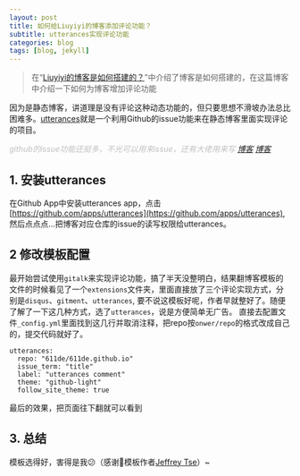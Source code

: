 ```yaml
---
layout: post
title: 如何给Liuyiyi的博客添加评论功能？
subtitle: utterances实现评论功能
categories: blog
tags: [blog, jekyll]
---
```

<!--
 * @Description: file content
 * @Author: Liuyiyi
 * @Date: 2023-05-07 22:39:08
 * @LastEditTime: 2023-05-08 21:18:42
 * @LastEditors: Liuyiyi
 * @Reference: 
-->

> 在“[Liuyiyi的博客是如何搭建的？](/_posts/2023-05-04-Liuyiyi的博客是如何搭建的？.md)”中介绍了博客是如何搭建的，在这篇博客中介绍一下如何为博客增加评论功能

因为是静态博客，讲道理是没有评论这种动态功能的，但只要思想不滑坡办法总比困难多。[utterances](https://utteranc.es/)就是一个利用Github的issue功能来在静态博客里面实现评论的项目。

<font color=silver>_github的issue功能还挺多，不光可以用来issue，还有大佬用来写 [博客](https://github.com/rainzhaojy/blogs/issues/1) [博客](https://github.com/yihong0618/gitblog/issues)_</font>

<!-- ## 1.找个教程 -->
<!-- 找到个[教程](https://blog.csdn.net/cpongo3/article/details/89210596) -->
<!-- #### 2.跟着做 -->
<!-- 一步一步
##### 2.1 注册一个Application
github注册一个Application
##### 2.2 添加gitalk代码
按步骤加

#### 3.看下结果
评论框没有，注释还在
![1683557448483](../assets/images/blog2/1683557448483.png)
😨😨😨失败，不知道为啥

本来打算放弃，又按了一下<kbd>F12</kbd>，在network中发现是`md5.min.js`没有。
![1683558808155](https://github.com/611de/611de.github.io/blob/main/_posts/image/2023-05-07-%E5%A6%82%E4%BD%95%E7%BB%99Liuyiy%E7%9A%84%E5%8D%9A%E5%AE%A2%E6%B7%BB%E5%8A%A0%E8%AF%84%E8%AE%BA%E5%8A%9F%E8%83%BD%EF%BC%9F/1683558808155.png)
`md5.min.js`的链接：[https://cdn.bootcss.com/blueimp-md5/2.10.0/js/md5.min.js](https://cdn.bootcss.com/blueimp-md5/2.10.0/js/md5.min.js)
重新提交代码后，出现了下面的画面，又失败了
![1683560569939](image/2023-05-07-如何给Liuyiy的博客添加评论功能？/1683560569939.png)
再F12看看，没看明白咱回事，也不知道这URL对不对
![1683562530445](image/2023-05-07-如何给Liuyiy的博客添加评论功能？/1683562530445.png) -->

## 1. 安装utterances
在Github App中安装utterances app，点击[https://github.com/apps/utterances](https://github.com/apps/utterances), 然后点点点...把博客对应仓库的issue的读写权限给utterances。
## 2 修改模板配置
最开始尝试使用`gitalk`来实现评论功能，搞了半天没整明白，结果翻博客模板的文件的时候看见了一个`extensions`文件夹，里面直接放了三个评论实现方式，分别是`disqus`、`gitment`、`utterances`, 要不说这模板好呢，作者早就整好了。随便了解了一下这几种方式，选了`utterances`，说是方便简单无广告。
直接去配置文件`_config.yml`里面找到这几行并取消注释，把repo按`onwer/repo`的格式改成自己的，提交代码就好了。 
```
utterances:
  repo: "611de/611de.github.io"
  issue_term: "title"
  label: "utterances comment"
  theme: "github-light"
  follow_site_theme: true
```
最后的效果，把页面往下翻就可以看到
## 3. 总结
模板选得好，害得是我😕（感谢🙏模板作者[Jeffrey Tse](https://github.com/jeffreytse)）~